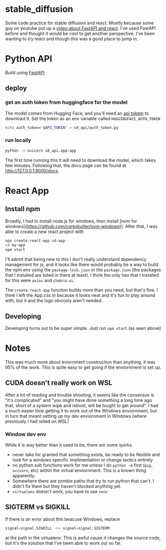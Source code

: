 # stable_diffusion
Some code practice for stable diffusion and react. Mostly because some guy on youtube put up a [video about FastAPI and react](https://www.youtube.com/watch?v=3l16wCsDglU). I've used FastAPI before and thought it would be cool to get another perspective. I've been wanting to try react and though this was a good place to jump in.

# Python API
Build using [FastAPI](https://fastapi.tiangolo.com/)

## deploy
### get an auth token from huggingface for the model
The model comes from Hugging Face, and you'll need an [api tokem](https://huggingface.co/docs/hub/security-tokens) to download it. Set the token as an env variable called `HUGGINGFACE_AUTH_TOKEN`
```bash
echo auth_token="$API_TOKEN" > sd_api/auth_token.py
```
### run locally
```bash
python -m uvicorn sd_api.app:app
```
The first time running this it will need to download the model, which takes few minutes. Following that, the docs page can be found at http://127.0.0.1:8000/docs.


# React App
## Install npm
Broadly, I had to install node.js for windows, then install [nvm for windows[(https://github.com/coreybutler/nvm-windows)]. After that, I was able to create a new react project with 
```bash
npx create-react-app sd-app
cd my-app
npm start
```
I'll adimit that being new to this I don't really understand dependency management for js, and it looks like there would probably be a way to build the npm env using the `package-lock.json` or the `package.json` (the packages that I installed are listed in there at least). I think the only two that I installed for this were `axios` and `chakra-ui`. 

The `create-react-app` function builds more than you need, but that's fine. I think I left the App.css in because it looks neat and it's fun to play around with, but it and the logo obviosly aren't needed.

## Developing
Developing turns out to be super simple. Just run `npm start` (as seen above) 

# Notes
This was much more about eviornment construction than anything, it was 95% of the work. This is quite easy to get going if the enviornment is set up.

## CUDA doesn't really work on WSL
After a lot of reading and trouble shooting, it seems like the consensus is "it's complicated" and "you might have done something a long time ago that, short of a system wipe and reboot, will be tought to get around". I had a much easier time getting it to work out of the Windows enviornment, but in turn that meant setting up my dev enviornment in Windows (where previously I had relied on WSL)

### Window dev env
While it is way better than it used to be, there are some quirks.
- never take for granted that something exists, be ready to be flexible and look for a windows specific implimentation or change tactics entirely
- no python sub functions work for me unless I do `python -m` first (`pip`, `uvivorn`, etc) within the virtual enviornment. This is a known thing apparently.
- Somewhere there are zombie paths that try to run python that can't. I didn't fix them but they haven't blocked anything yet.
- `virtualenv` doesn't work, you have to use `venv`


## SIGTERM vs SIGKILL
If there is an error about this beacuse Windows, replace
```python
signal=signal.SIGKILL ->> signal=signal.SIGTERM 
```
at the path in the virtualenv. This is awful cause it changes the source code, but it's the solution that I've been able to work out so far.
